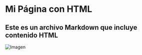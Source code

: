 # Mi Página con HTML

## Este es un archivo Markdown que incluye contenido HTML

![Imagen](https://i.pinimg.com/736x/18/4c/51/184c515146b9a891c744ec9a266f2229.jpg)